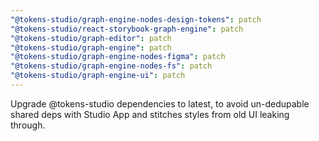 ```yaml
---
"@tokens-studio/graph-engine-nodes-design-tokens": patch
"@tokens-studio/react-storybook-graph-engine": patch
"@tokens-studio/graph-editor": patch
"@tokens-studio/graph-engine": patch
"@tokens-studio/graph-engine-nodes-figma": patch
"@tokens-studio/graph-engine-nodes-fs": patch
"@tokens-studio/graph-engine-ui": patch
---
```


Upgrade @tokens-studio dependencies to latest, to avoid un-dedupable shared deps with Studio App and stitches styles from old UI leaking through.
